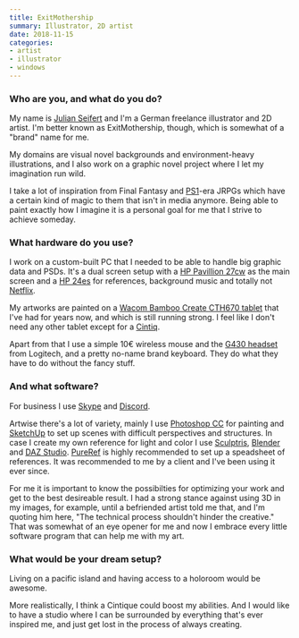 ```yaml
---
title: ExitMothership
summary: Illustrator, 2D artist
date: 2018-11-15
categories:
- artist
- illustrator
- windows 
---
```


### Who are you, and what do you do?

My name is [Julian Seifert](https://www.deviantart.com/exitmothership "Julian's DeviantArt account.") and I'm a German freelance illustrator and 2D artist. I'm better known as ExitMothership, though, which is somewhat of a "brand" name for me.

My domains are visual novel backgrounds and environment-heavy illustrations, and I also work on a graphic novel project where I let my imagination run wild. 

I take a lot of inspiration from Final Fantasy and [PS1][playstation]-era JRPGs which have a certain kind of magic to them that isn't in media anymore. Being able to paint exactly how I imagine it is a personal goal for me that I strive to achieve someday.

### What hardware do you use?

I work on a custom-built PC that I needed to be able to handle big graphic data and PSDs. It's a dual screen setup with a [HP Pavillion 27cw][pavilion-27cw] as the main screen and a [HP 24es][24es] for references, background music and totally not [Netflix][].

My artworks are painted on a [Wacom Bamboo Create CTH670 tablet][bamboo-create] that I've had for years now, and which is still running strong. I feel like I don't need any other tablet except for a [Cintiq][].

Apart from that I use a simple 10€ wireless mouse and the [G430 headset][g430] from Logitech, and a pretty no-name brand keyboard. They do what they have to do without the fancy stuff.

### And what software?

For business I use [Skype][] and [Discord][].

Artwise there's a lot of variety, mainly I use [Photoshop CC][photoshop] for painting and [SketchUp][] to set up scenes with difficult perspectives and structures. In case I create my own reference for light and color I use [Sculptris][], [Blender][] and [DAZ Studio][daz-studio]. [PureRef][] is highly recommended to set up a speadsheet of references. It was recommended to me by a client and I've been using it ever since.

For me it is important to know the possibilties for optimizing your work and get to the best desireable result. I had a strong stance against using 3D in my images, for example, until a befriended artist told me that, and I'm quoting him here, "The technical process shouldn't hinder the creative." That was somewhat of an eye opener for me and now I embrace every little software program that can help me with my art.

### What would be your dream setup?

Living on a pacific island and having access to a holoroom would be awesome.

More realistically, I think a Cintique could boost my abilities. And I would like to have a studio where I can be surrounded by everything that's ever inspired me, and just get lost in the process of always creating.

[24es]: https://support.hp.com/us-en/document/c05272270 "A 23.8 inch LCD monitor."
[bamboo-create]: https://www.newegg.com/global/au-en/Common/MessagePage.aspx?MsgCode=3&ID=13 "A drawing tablet."
[blender]: https://www.blender.org/ "A free, open-source 3D renderer."
[cintiq]: https://www.wacom.com/en/us/cintiq "A computer screen you can draw on."
[daz-studio]: https://www.daz3d.com/get_studio "A 3D rendering and animation tool."
[discord]: https://discordapp.com/ "A voice and text chat service."
[g430]: https://www.logitechg.com/en-us/products/gaming-audio/g430-7-1-surround-sound-gaming-headset.html "A gaming headset."
[netflix]: http://web.archive.org/web/20221226033709/https://www.netflix.com/ "A movie rental and streaming service."
[pavilion-27cw]: https://support.hp.com/us-en/product/hp-pavilion-27-inch-displays/7274719/model/7383985/manuals "A 27-inch LED monitor."
[photoshop]: https://www.adobe.com/products/photoshop.html "A bitmap image editor."
[playstation]: https://en.wikipedia.org/wiki/PlayStation_(console) "A gaming console."
[pureref]: https://www.pureref.com/ "Image reference software."
[sculptris]: http://pixologic.com/sculptris/ "3D sculpting software."
[sketchup]: https://www.sketchup.com/ "3D modeling software."
[skype]: https://www.skype.com/en/ "Voice and video chat software."
